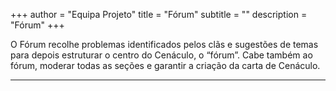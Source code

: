 +++
author = "Equipa Projeto"
title = "Fórum"
subtitle = "<!--Conhece a Catarina e o Margarida!-->"
description = "Fórum"
+++

O Fórum recolhe problemas identificados pelos clãs e sugestões de temas para depois estruturar o centro do Cenáculo, o “fórum”. Cabe também ao fórum, moderar todas as seções e garantir a criação da carta de Cenáculo.

---

<!--more-->

<!--{{< figure src="/img/equipa-projeto/torres.jpg" height="300px" width="300px" class="wrap-left">}}
​​​  
Olá Camis, espero que estejam super entusiasmados para mais um Cenáculo! Sou a **Catarina Torres** do agrupamento 541 - Pio XII e sou escuteira desde 2012. 
A personagem do Panda do Kung Fu que sinto que me é mais próxima é a Mestre _Tigresa_, muito desconfiada ao início, mas que aos poucos se abre ao Po, nunca deixando de lado a sua precisão (ainda que exagerando um pouco na força de vez em quando ahahah)
Deste Cenáculo espero ajudar a trazer ao de cima a voz e a crítica de todos os elementos do nosso clã de núcleo para a construção de uma Carta de Cenáculo coesa e clara.
Let's Go?


---

{{< figure src="/img/equipa-projeto/margarida.jpg" height="300px" width="300px" class="wrap-right" >}}
​  
Alô malta, sou a **Margarida** do 63. Entrei nos escuteiros há mais ou menos 10 anos.
Identifico-me mais com o _Louva_ porque tal como ele era uma pessoa extremamente impaciente (ainda sou um pouco), até aprender que o nosso ouro está na paciência. Também somos os dois muito rápidos, Kachow! 
Espero fazer deste Cenáculo um momento mudança para os elementos. Não esquecendo nunca a frase “o sucesso desta atividade depende de nós”!-->

​
